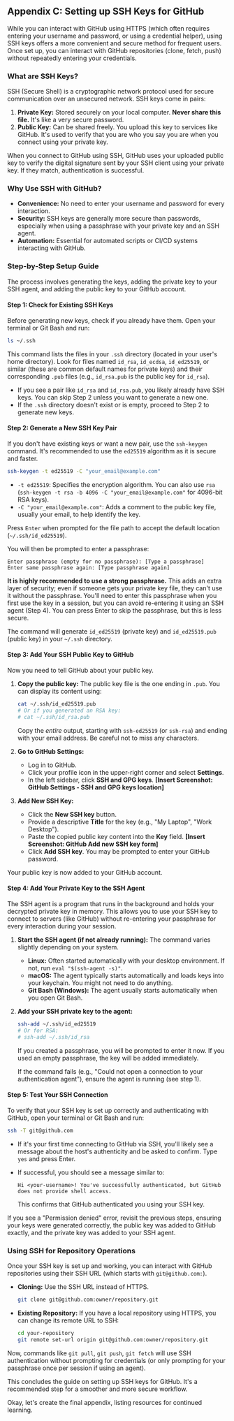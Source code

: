 ## Appendix C: Setting up SSH Keys for GitHub

While you can interact with GitHub using HTTPS (which often requires entering your username and password, or using a credential helper), using SSH keys offers a more convenient and secure method for frequent users. Once set up, you can interact with GitHub repositories (clone, fetch, push) without repeatedly entering your credentials.

### What are SSH Keys?

SSH (Secure Shell) is a cryptographic network protocol used for secure communication over an unsecured network. SSH keys come in pairs:

1. **Private Key:** Stored securely on your local computer. **Never share this file.** It's like a very secure password.
2. **Public Key:** Can be shared freely. You upload this key to services like GitHub. It's used to verify that you are who you say you are when you connect using your private key.

When you connect to GitHub using SSH, GitHub uses your uploaded public key to verify the digital signature sent by your SSH client using your private key. If they match, authentication is successful.

### Why Use SSH with GitHub?

* **Convenience:** No need to enter your username and password for every interaction.
* **Security:** SSH keys are generally more secure than passwords, especially when using a passphrase with your private key and an SSH agent.
* **Automation:** Essential for automated scripts or CI/CD systems interacting with GitHub.

### Step-by-Step Setup Guide

The process involves generating the keys, adding the private key to your SSH agent, and adding the public key to your GitHub account.

#### Step 1: Check for Existing SSH Keys

Before generating new keys, check if you already have them. Open your terminal or Git Bash and run:

```bash
ls ~/.ssh
```

This command lists the files in your `.ssh` directory (located in your user's home directory). Look for files named `id_rsa`, `id_ecdsa`, `id_ed25519`, or similar (these are common default names for private keys) and their corresponding `.pub` files (e.g., `id_rsa.pub` is the public key for `id_rsa`).

* If you see a pair like `id_rsa` and `id_rsa.pub`, you likely already have SSH keys. You can skip Step 2 unless you want to generate a new one.
* If the `.ssh` directory doesn't exist or is empty, proceed to Step 2 to generate new keys.

#### Step 2: Generate a New SSH Key Pair

If you don't have existing keys or want a new pair, use the `ssh-keygen` command. It's recommended to use the `ed25519` algorithm as it is secure and faster.

```bash
ssh-keygen -t ed25519 -C "your_email@example.com"
```

* `-t ed25519`: Specifies the encryption algorithm. You can also use `rsa` (`ssh-keygen -t rsa -b 4096 -C "your_email@example.com"` for 4096-bit RSA keys).
* `-C "your_email@example.com"`: Adds a comment to the public key file, usually your email, to help identify the key.

Press `Enter` when prompted for the file path to accept the default location (`~/.ssh/id_ed25519`).

You will then be prompted to enter a passphrase:

```
Enter passphrase (empty for no passphrase): [Type a passphrase]
Enter same passphrase again: [Type passphrase again]
```

**It is highly recommended to use a strong passphrase.** This adds an extra layer of security; even if someone gets your private key file, they can't use it without the passphrase. You'll need to enter this passphrase when you first use the key in a session, but you can avoid re-entering it using an SSH agent (Step 4). You can press Enter to skip the passphrase, but this is less secure.

The command will generate `id_ed25519` (private key) and `id_ed25519.pub` (public key) in your `~/.ssh` directory.

#### Step 3: Add Your SSH Public Key to GitHub

Now you need to tell GitHub about your public key.

1. **Copy the public key:** The public key file is the one ending in `.pub`. You can display its content using:

   ```bash
   cat ~/.ssh/id_ed25519.pub
   # Or if you generated an RSA key:
   # cat ~/.ssh/id_rsa.pub
   ```

   Copy the *entire* output, starting with `ssh-ed25519` (or `ssh-rsa`) and ending with your email address. Be careful not to miss any characters.
2. **Go to GitHub Settings:**
   * Log in to GitHub.
   * Click your profile icon in the upper-right corner and select **Settings**.
   * In the left sidebar, click **SSH and GPG keys**. **[Insert Screenshot: GitHub Settings - SSH and GPG keys location]**
3. **Add New SSH Key:**
   * Click the **New SSH key** button.
   * Provide a descriptive **Title** for the key (e.g., "My Laptop", "Work Desktop").
   * Paste the copied public key content into the **Key** field. **[Insert Screenshot: GitHub Add new SSH key form]**
   * Click **Add SSH key**. You may be prompted to enter your GitHub password.

Your public key is now added to your GitHub account.

#### Step 4: Add Your Private Key to the SSH Agent

The SSH agent is a program that runs in the background and holds your decrypted private key in memory. This allows you to use your SSH key to connect to servers (like GitHub) without re-entering your passphrase for every interaction during your session.

1. **Start the SSH agent (if not already running):** The command varies slightly depending on your system.
   * **Linux:** Often started automatically with your desktop environment. If not, run `eval "$(ssh-agent -s)"`.
   * **macOS:** The agent typically starts automatically and loads keys into your keychain. You might not need to do anything.
   * **Git Bash (Windows):** The agent usually starts automatically when you open Git Bash.
2. **Add your SSH private key to the agent:**

   ```bash
   ssh-add ~/.ssh/id_ed25519
   # Or for RSA:
   # ssh-add ~/.ssh/id_rsa
   ```

   If you created a passphrase, you will be prompted to enter it now. If you used an empty passphrase, the key will be added immediately.

   If the command fails (e.g., "Could not open a connection to your authentication agent"), ensure the agent is running (see step 1).

#### Step 5: Test Your SSH Connection

To verify that your SSH key is set up correctly and authenticating with GitHub, open your terminal or Git Bash and run:

```bash
ssh -T git@github.com
```

* If it's your first time connecting to GitHub via SSH, you'll likely see a message about the host's authenticity and be asked to confirm. Type `yes` and press Enter.
* If successful, you should see a message similar to:

  ```
  Hi <your-username>! You've successfully authenticated, but GitHub does not provide shell access.
  ```

   This confirms that GitHub authenticated you using your SSH key.

If you see a "Permission denied" error, revisit the previous steps, ensuring your keys were generated correctly, the public key was added to GitHub exactly, and the private key was added to your SSH agent.

### Using SSH for Repository Operations

Once your SSH key is set up and working, you can interact with GitHub repositories using their SSH URL (which starts with `git@github.com:`).

* **Cloning:** Use the SSH URL instead of HTTPS.

  ```bash
  git clone git@github.com:owner/repository.git
  ```
* **Existing Repository:** If you have a local repository using HTTPS, you can change its remote URL to SSH:

  ```bash
  cd your-repository
  git remote set-url origin git@github.com:owner/repository.git
  ```

Now, commands like `git pull`, `git push`, `git fetch` will use SSH authentication without prompting for credentials (or only prompting for your passphrase once per session if using an agent).

This concludes the guide on setting up SSH keys for GitHub. It's a recommended step for a smoother and more secure workflow.

Okay, let's create the final appendix, listing resources for continued learning.
